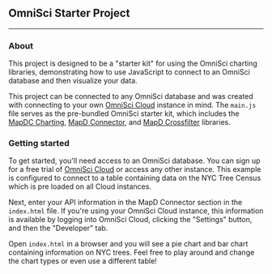 ## OmniSci Starter Project
------------
### About
This project is designed to be a "starter kit" for using the OmniSci charting libraries, demonstrating how to use JavaScript to connect to an OmniSci database and then visualize your data.  

This project can be connected to any OmniSci database and was created with connecting to your own [OmniSci Cloud](https://www.omnisci.com/cloud) instance in mind.  The `main.js` file serves as the pre-bundled OmniSci starter kit, which includes the [MapDC Charting](https://github.com/omnisci/mapd-charting), [MapD Connector](https://github.com/omnisci/mapd-connector), and [MapD Crossfilter](https://github.com/omnisci/mapd-crossfilter) libraries.

### Getting started
To get started, you'll need access to an OmniSci database.  You can sign up for a free trial of [OmniSci Cloud](https://www.omnisci.com/cloud) or access any other instance.  This example is configured to connect to a table containing data on the NYC Tree Census which is pre loaded on all Cloud instances.

Next, enter your API information in the MapD Connector section in the `index.html` file.  If you're using your OmniSci Cloud instance, this information is available by logging into OmniSci Cloud, clicking the "Settings" button, and then the "Developer" tab. 

Open `index.html` in a browser and you will see a pie chart and bar chart containing information on NYC trees.  Feel free to play around and change the chart types or even use a different table!
